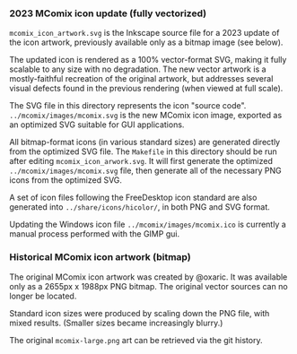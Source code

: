 ### 2023 MComix icon update (fully vectorized)

`mcomix_icon_artwork.svg` is the Inkscape source file
for a 2023 update of the icon artwork, previously available
only as a bitmap image (see below).

The updated icon is rendered as a 100% vector-format SVG,
making it fully scalable to any size with no degradation.
The new vector artwork is a mostly-faithful recreation
of the original artwork, but addresses several visual defects
found in the previous rendering (when viewed at full scale).

The SVG file in this directory represents the icon "source code".
`../mcomix/images/mcomix.svg` is the new MComix icon image,
exported as an optimized SVG suitable for GUI applications.

All bitmap-format icons (in various standard sizes) are generated
directly from the optimized SVG file. The `Makefile` in this directory
should be run after editing  `mcomix_icon_arwork.svg`. It will
first generate the optimized `../mcomix/images/mcomix.svg` file, 
then generate all of the necessary PNG icons from the optimized SVG.

A set of icon files following the FreeDesktop icon standard are also
generated into `../share/icons/hicolor/`, in both PNG and SVG format.

Updating the Windows icon file `../mcomix/images/mcomix.ico`
is currently a manual process performed with the GIMP gui.

### Historical MComix icon artwork (bitmap)

The original MComix icon artwork was created by @oxaric.
It was available only as a 2655px x 1988px PNG bitmap.
The original vector sources can no longer be located.

Standard icon sizes were produced by scaling down the PNG file,
with mixed results. (Smaller sizes became increasingly blurry.)

The original `mcomix-large.png` art can be retrieved via the git history.

